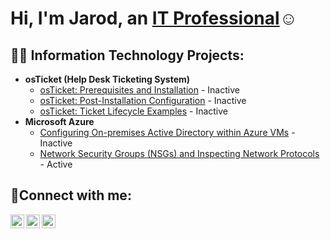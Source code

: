 <h1>Hi, I'm Jarod, an <a href="https://www.linkedin.com/in/jarod-gilmore-ab305b157/">IT Professional</a>☺</h1>

<h2>👨‍💻 Information Technology Projects:</h2>

- <b>osTicket (Help Desk Ticketing System)</b>
  - [osTicket: Prerequisites and Installation](https://github.com/jagilmorProf/osticket-prereqs) - Inactive
  - [osTicket: Post-Installation Configuration](https://github.com/jagilmorProf/post-install-config) - Inactive
  - [osTicket: Ticket Lifecycle Examples](https://github.com/jagilmorProf/ticket-lifecycle) - Inactive
- <b>Microsoft Azure</b>
  - [Configuring On-premises Active Directory within Azure VMs](https://github.com/jagilmorProf/configure-ad) - Inactive
  - [Network Security Groups (NSGs) and Inspecting Network Protocols](https://github.com/jagilmorProf/azure-network-protocols) - Active

<h2>🤳Connect with me:</h2>

[<img align="left" alt="Josh | Twitter" width="22px" src="https://cdn.jsdelivr.net/npm/simple-icons@v3/icons/twitter.svg" />][twitter]
[<img align="left" alt="Josh | LinkedIn" width="22px" src="https://cdn.jsdelivr.net/npm/simple-icons@v3/icons/linkedin.svg" />][linkedin]
[<img align="left" alt="Josh | Instagram" width="22px" src="https://cdn.jsdelivr.net/npm/simple-icons@v3/icons/instagram.svg" />][instagram]

[twitter]: https://twitter.com/eromligaj
[instagram]: https://www.instagram.com/jarod.gilmore
[linkedin]: https://www.linkedin.com/in/jarod-gilmore-ab305b157/
<!--
**jagilmorProf/jagilmorProf** is a ✨ _special_ ✨ repository because its `README.md` (this file) appears on your GitHub profile.

Here are some ideas to get you started:

- 🔭 I’m currently working on ...
- 🌱 I’m currently learning ...
- 👯 I’m looking to collaborate on ...
- 🤔 I’m looking for help with ...
- 💬 Ask me about ...
- 📫 How to reach me: ...
- 😄 Pronouns: ...
- ⚡ Fun fact: ...
-->
